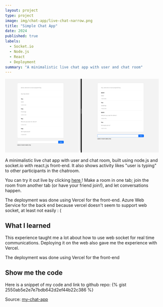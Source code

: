 ```yaml
---
layout: project
type: project
image: img/chat-app/live-chat-narrow.png
title: "Simple Chat App"
date: 2024
published: true
labels:
  - Socket.io
  - Node.js
  - React
  - Deployment
summary: "A minimalistic live chat app with user and chat room"
---
```



<img class="img-fluid" src="../img/chat-app/live-chat.png">

A minimalistic live chat app with user and chat room, built using node.js and socket.io with react.js front-end. It also shows activity likes "user is typing" to other participants in the chatroom.

You can try it out live by clicking  <a href="https://my-chat-app-five-lemon.vercel.app/"> here </a>! Make a room in one tab; join the room from another tab (or have your friend join!), and let conversations happen.

The deployment was done using Vercel for the front-end. Azure Web Service for the back end because vercel doesn't seem to support web socket, at least not easily : \(

## What I learned

This experience taught me a lot about how to use web socket for real time communications. Deploying it on the web also gave me the experience with Vercel.

The deployment was done using Vercel for the front-end

## Show me the code

Here is a snippet of my code and link to github repo:
{% gist 2550ab5e2e7e7bdb642d2ef44b22c386 %}

Source: <a href="https://github.com/DavidHuang2002/my-chat-app">my-chat-app</a>
